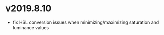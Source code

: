 # v2019.8.10

- fix HSL conversion issues when minimizing/maximizing saturation and luminance values
